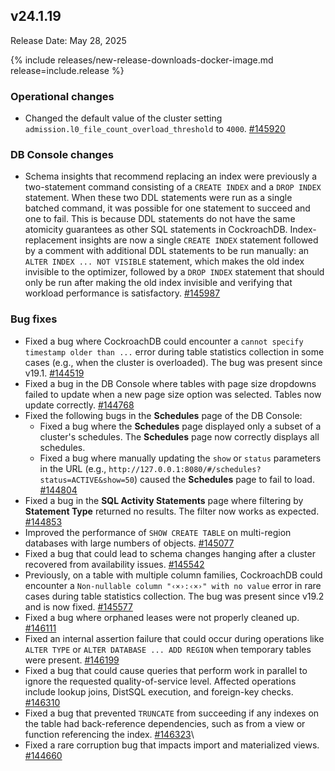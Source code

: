 ## v24.1.19

Release Date: May 28, 2025

{% include releases/new-release-downloads-docker-image.md release=include.release %}

<h3 id="v24-1-19-operational-changes">Operational changes</h3>

- Changed the default value of the cluster setting `admission.l0_file_count_overload_threshold` to `4000`.
 [#145920][#145920]

<h3 id="v24-1-19-db-console-changes">DB Console changes</h3>

- Schema insights that recommend replacing an index were previously a two-statement command consisting of a `CREATE INDEX` and a `DROP INDEX` statement. When these two DDL statements were run as a single batched command, it was possible for one statement to succeed and one to fail. This is because DDL statements do not have the same atomicity guarantees as other SQL statements in CockroachDB. Index-replacement insights are now a single `CREATE INDEX` statement followed by a comment with additional DDL statements to be run manually: an `ALTER INDEX ... NOT VISIBLE` statement, which makes the old index invisible to the optimizer, followed by a `DROP INDEX` statement that should only be run after making the old index invisible and verifying that workload performance is satisfactory.
 [#145987][#145987]

<h3 id="v24-1-19-bug-fixes">Bug fixes</h3>

- Fixed a bug where CockroachDB could encounter a `cannot specify timestamp older than ...` error during table statistics collection in some cases (e.g., when the cluster is overloaded). The bug was present since v19.1.
 [#144519][#144519]
- Fixed a bug in the DB Console where tables with page size dropdowns failed to update when a new page size option was selected. Tables now update correctly.
 [#144768][#144768]
- Fixed the following bugs in the **Schedules** page of the DB Console:
  - Fixed a bug where the **Schedules** page displayed only a subset of a cluster's schedules. The **Schedules** page now correctly displays all schedules.
  - Fixed a bug where manually updating the `show` or `status` parameters in the URL (e.g., `http://127.0.0.1:8080/#/schedules?status=ACTIVE&show=50`) caused the **Schedules** page to fail to load.
  [#144804][#144804]
- Fixed a bug in the **SQL Activity Statements** page where filtering by **Statement Type** returned no results. The filter now works as expected.
 [#144853][#144853]
- Improved the performance of `SHOW CREATE TABLE` on multi-region databases with large numbers of objects.
 [#145077][#145077]
- Fixed a bug that could lead to schema changes hanging after a cluster recovered from availability issues.
 [#145542][#145542]
- Previously, on a table with multiple column families, CockroachDB could encounter a `Non-nullable column "‹×›:‹×›" with no value` error in rare cases during table statistics collection. The bug was present since v19.2 and is now fixed.
 [#145577][#145577]
- Fixed a bug where orphaned leases were not properly cleaned up.
 [#146111][#146111]
- Fixed an internal assertion failure that could occur during operations like `ALTER TYPE` or `ALTER DATABASE ... ADD REGION` when temporary tables were present.
 [#146199][#146199]
- Fixed a bug that could cause queries that perform work in parallel to ignore the requested quality-of-service level. Affected operations include lookup joins, DistSQL execution, and foreign-key checks.
 [#146310][#146310]
- Fixed a bug that prevented `TRUNCATE` from succeeding if any indexes on the table had back-reference dependencies, such as from a view or function referencing the index.
 [#146323][#146323]\
- Fixed a rare corruption bug that impacts import and materialized views.
 [#144660][#144660]


[#144804]: https://github.com/cockroachdb/cockroach/pull/144804
[#145577]: https://github.com/cockroachdb/cockroach/pull/145577
[#146111]: https://github.com/cockroachdb/cockroach/pull/146111
[#146199]: https://github.com/cockroachdb/cockroach/pull/146199
[#146310]: https://github.com/cockroachdb/cockroach/pull/146310
[#144660]: https://github.com/cockroachdb/cockroach/pull/144660
[#145920]: https://github.com/cockroachdb/cockroach/pull/145920
[#145987]: https://github.com/cockroachdb/cockroach/pull/145987
[#144768]: https://github.com/cockroachdb/cockroach/pull/144768
[#145077]: https://github.com/cockroachdb/cockroach/pull/145077
[#146323]: https://github.com/cockroachdb/cockroach/pull/146323
[#144519]: https://github.com/cockroachdb/cockroach/pull/144519
[#144853]: https://github.com/cockroachdb/cockroach/pull/144853
[#145542]: https://github.com/cockroachdb/cockroach/pull/145542
